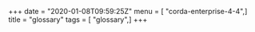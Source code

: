+++
date = "2020-01-08T09:59:25Z"
menu = [ "corda-enterprise-4-4",]
title = "glossary"
tags = [ "glossary",]
+++

